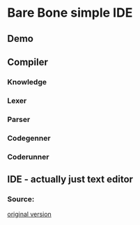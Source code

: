# Bare Bone simple IDE 

## Demo 

## Compiler 

### Knowledge

### Lexer

### Parser

### Codegenner

### Coderunner

## IDE - actually just text editor 

### Source:

[original version](https://github.com/Proxlight/Text-Editor)

